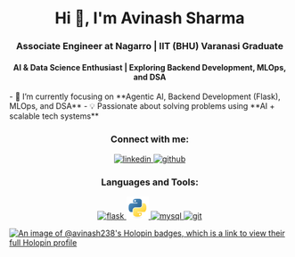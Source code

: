 <h1 align="center">Hi 👋, I'm Avinash Sharma</h1>
<h3 align="center">Associate Engineer at Nagarro | IIT (BHU) Varanasi Graduate</h3>
<h4 align="center">AI & Data Science Enthusiast | Exploring Backend Development, MLOps, and DSA</h4>

<a align="center">
- 🚀 I’m currently focusing on **Agentic AI, Backend Development (Flask), MLOps, and DSA**   
</a>
<a align="center">
- 💡 Passionate about solving problems using **AI + scalable tech systems**  
</a>

<h3 align="center">Connect with me:</h3>
<p align="center">
  <a href="https://www.linkedin.com/in/avinash-sharma-af30/" target="_blank">
    <img src="https://cdn.jsdelivr.net/gh/devicons/devicon/icons/linkedin/linkedin-original.svg" alt="linkedin" width="40" height="40"/>
  </a>
  <a href="https://github.com/avinash238" target="_blank">
    <img src="https://cdn.jsdelivr.net/gh/devicons/devicon/icons/github/github-original.svg" alt="github" width="40" height="40"/>
  </a>
</p>

<h3 align="center">Languages and Tools:</h3>
<p align="center">
  <a href="https://flask.palletsprojects.com/" target="_blank" rel="noreferrer"> 
    <img src="https://cdn.jsdelivr.net/gh/devicons/devicon/icons/flask/flask-original.svg" alt="flask" width="40" height="40"/> 
  </a>

  <a href="https://www.python.org" target="_blank" rel="noreferrer"> 
    <img src="https://raw.githubusercontent.com/devicons/devicon/master/icons/python/python-original.svg" alt="python" width="40" height="40"/> 
  </a>

  <a href="https://www.mysql.com/" target="_blank" rel="noreferrer"> 
    <img src="https://cdn.jsdelivr.net/gh/devicons/devicon/icons/mysql/mysql-original.svg" alt="mysql" width="40" height="40"/> 
  </a>

  <a href="https://git-scm.com/" target="_blank" rel="noreferrer"> 
    <img src="https://cdn.jsdelivr.net/gh/devicons/devicon/icons/git/git-original.svg" alt="git" width="40" height="40"/> 
  </a>
</p>

[![An image of @avinash238's Holopin badges, which is a link to view their full Holopin profile](https://holopin.me/avinash238)](https://holopin.io/@avinash238)
